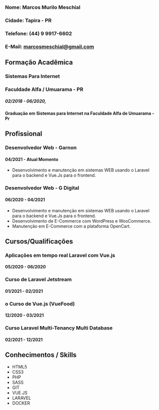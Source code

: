 ### Nome: Marcos Murilo Meschial
### Cidade: Tapira - PR
### Telefone: (44) 9 9917-6602
### E-Mail: marcosmeschial@gmail.com

## Formação Acadêmica
### Sistemas Para Internet
### Faculdade Alfa / Umuarama - PR 
##### 02/2018 - 06/2020,
#### Graduação em Sistemas para Internet na Faculdade Alfa de Umuarama - Pr

## Profissional
### Desenvolvedor Web - Garnon 
#### 04/2021 - Atual Momento
* Desenvolvimento e manutenção em sistemas WEB usando o Laravel para o backend e Vue.Js para o frontend.

### Desenvolvedor Web - G Digital 
#### 06/2020 - 04/2021
* Desenvolvimento e manutenção em sistemas WEB usando o Laravel para o backend e Vue.Js para o frontend.
* Desenvolvimento de E-Commerce com WordPress e WooCommerce. 
* Manutenção em E-Commerce com a plataforma OpenCart.

## Cursos/Qualificações
### Aplicações em tempo real Laravel com Vue.js 
#### 05/2020 - 06/2020
### Curso de Laravel Jetstream 
#### 01/2021 - 02/2021
### o Curso de Vue.js (VueFood) 
#### 12/2020 - 03/2021
### Curso Laravel Multi-Tenancy Multi Database 
#### 02/2021 - 12/2021

## Conhecimentos / Skills
* HTML5
* CSS3
* PHP
* SASS
* GIT
* VUE.JS
* LARAVEL
* DOCKER